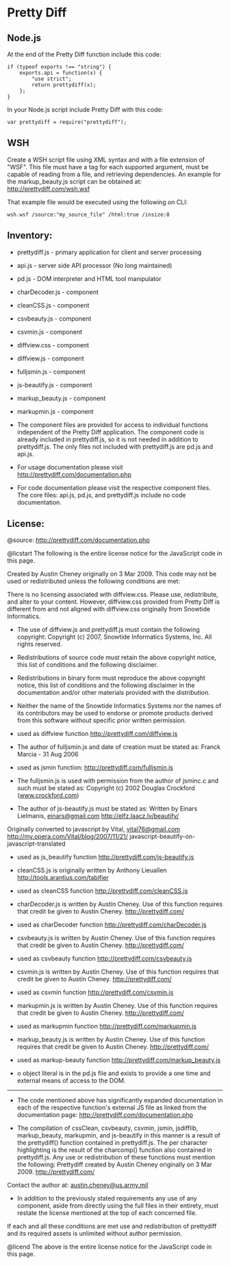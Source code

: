 Pretty Diff
===========

Node.js
-------

At the end of the Pretty Diff function include this code:

    if (typeof exports !== "string") {
        exports.api = function(x) {
            "use strict";
            return prettydiff(x);
        };
    }

In your Node.js script include Pretty Diff with this code:

    var prettydiff = require("prettydiff");

WSH
---

Create a WSH script file using XML syntax and with a file extension of
"WSF".  This file must have a tag for each supported argument, must be
capable of reading from a file, and retrieving dependencies.  An example
for the markup_beauty.js script can be obtained at:
http://prettydiff.com/wsh.wsf

That example file would be executed using the following on CLI:

    wsh.wsf /source:"my_source_file" /html:true /insize:8

Inventory:
----------

  * prettydiff.js - primary application for client and server processing
  * api.js - server side API processor (No long maintained)
  * pd.js - DOM interpreter and HTML tool manipulator
  * charDecoder.js - component
  * cleanCSS.js  - component
  * csvbeauty.js  - component
  * csvmin.js  - component
  * diffview.css  - component
  * diffview.js  - component
  * fulljsmin.js  - component
  * js-beautify.js  - component
  * markup_beauty.js  - component
  * markupmin.js - component

   * The component files are provided for access to individual functions
   independent of the Pretty Diff application.  The component code is
   already included in prettydiff.js, so it is not needed in addition to
   prettydiff.js.  The only files not included with prettydiff.js are
   pd.js and api.js.

   * For usage documentation please visit
   http://prettydiff.com/documentation.php
   
   * For code documentation please visit the respective component files.
   The core files: api.js, pd.js, and prettydiff.js include no code
   documentation.

License:
--------

   @source: http://prettydiff.com/documentation.php

   @licstart  The following is the entire license notice for the 
    JavaScript code in this page.

Created by Austin Cheney originally on 3 Mar 2009.
 This code may not be used or redistributed unless the following
 conditions are met:

 There is no licensing associated with diffview.css.  Please use,
 redistribute, and alter to your content.  However, diffview.css
 provided from Pretty Diff is different from and not aligned with
 diffview.css originally from Snowtide Informatics.

 * The use of diffview.js and prettydiff.js must contain the following
 copyright:
 Copyright (c) 2007, Snowtide Informatics Systems, Inc.
 All rights reserved.

 * Redistributions of source code must retain the above copyright
 notice, this list of conditions and the following disclaimer.
 * Redistributions in binary form must reproduce the above copyright
 notice, this list of conditions and the following disclaimer in the
 documentation and/or other materials provided with the
 distribution.
 * Neither the name of the Snowtide Informatics Systems nor the names
 of its contributors may be used to endorse or promote products
 derived from this software without specific prior written
 permission.

 - used as diffview function
 <http://prettydiff.com/diffview.js>

 * The author of fulljsmin.js and date of creation must be stated as:
 Franck Marcia - 31 Aug 2006

 - used as jsmin function:
 <http://prettydiff.com/fulljsmin.js>

 * The fulljsmin.js is used with permission from the author of jsminc.c
 and such must be stated as:
 Copyright (c) 2002 Douglas Crockford  (www.crockford.com)

 * The author of js-beautify.js must be stated as:
 Written by Einars Lielmanis, <einars@gmail.com>
 http://elfz.laacz.lv/beautify/

 Originally converted to javascript by Vital, <vital76@gmail.com>
 http://my.opera.com/Vital/blog/2007/11/21/
 javascript-beautify-on-javascript-translated

 - used as js_beautify function
 <http://prettydiff.com/js-beautify.js>

 * cleanCSS.js is originally written by Anthony Lieuallen
 http://tools.arantius.com/tabifier

 - used as cleanCSS function
 <http://prettydiff.com/cleanCSS.js>

 * charDecoder.js is written by Austin Cheney.  Use of this function
 requires that credit be given to Austin Cheney.
 http://prettydiff.com/

 - used as charDecoder function
 <http://prettydiff.com/charDecoder.js>

 * csvbeauty.js is written by Austin Cheney.  Use of this function
 requires that credit be given to Austin Cheney.
 http://prettydiff.com/

 - used as csvbeauty function
 <http://prettydiff.com/csvbeauty.js>

 * csvmin.js is written by Austin Cheney.  Use of this function requires
 that credit be given to Austin Cheney.
 http://prettydiff.com/

 - used as csvmin function
 <http://prettydiff.com/csvmin.js>

 * markupmin.js is written by Austin Cheney.  Use of this function
 requires that credit be given to Austin Cheney.
 http://prettydiff.com/

 - used as markupmin function
 <http://prettydiff.com/markupmin.js>

 * markup_beauty.js is written by Austin Cheney.  Use of this function
 requires that credit be given to Austin Cheney.
 http://prettydiff.com/

 - used as markup-beauty function
 <http://prettydiff.com/markup_beauty.js>

 * o object literal is in the pd.js file and exists to provide a one
 time and external means of access to the DOM.

 -----------------------------------------------------------------------
 * The code mentioned above has significantly expanded documentation in
 each of the respective function's external JS file as linked from the
 documentation page:
 <http://prettydiff.com/documentation.php>

 * The compilation of cssClean, csvbeauty, csvmin, jsmin, jsdifflib,
 markup_beauty, markupmin, and js-beautify in this manner is a result of
 the prettydiff() function contained in prettydiff.js.  The per
 character highlighting is the result of the charcomp() function also
 contained in prettydiff.js. Any use or redistribution of these
 functions must mention the following:
 Prettydiff created by Austin Cheney originally on 3 Mar 2009.
 <http://prettydiff.com/>

 Contact the author at:
 austin.cheney@us.army.mil

 * In addition to the previously stated requirements any use of any
 component, aside from directly using the full files in their entirety,
 must restate the license mentioned at the top of each concerned file.


 If each and all these conditions are met use and redistribution of
 prettydiff and its required assets is unlimited without author
 permission.


   @licend  The above is the entire license notice
   for the JavaScript code in this page.